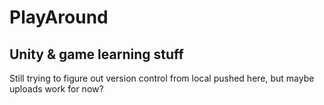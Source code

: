 # PlayAround
## Unity &amp; game learning stuff

Still trying to figure out version control from local pushed here, but maybe uploads work for now?
